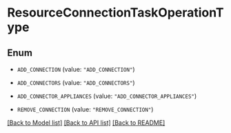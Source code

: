 # ResourceConnectionTaskOperationType

## Enum


* `ADD_CONNECTION` (value: `"ADD_CONNECTION"`)

* `ADD_CONNECTORS` (value: `"ADD_CONNECTORS"`)

* `ADD_CONNECTOR_APPLIANCES` (value: `"ADD_CONNECTOR_APPLIANCES"`)

* `REMOVE_CONNECTION` (value: `"REMOVE_CONNECTION"`)


[[Back to Model list]](../README.md#documentation-for-models) [[Back to API list]](../README.md#documentation-for-api-endpoints) [[Back to README]](../README.md)



